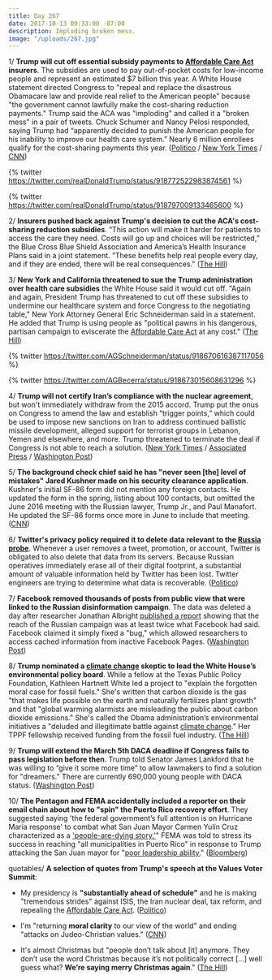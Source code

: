 ```yaml
---
title: Day 267
date: 2017-10-13 09:33:00 -07:00
description: Imploding broken mess.
image: "/uploads/267.jpg"
---
```


1/ **Trump will cut off essential subsidy payments to <a href="{{ site.url }}{{ site.baseurl }}/trump-health-care/">Affordable Care Act</a> insurers**. The subsidies are used to pay out-of-pocket costs for low-income people and represent an estimated $7 billion this year. A White House statement directed Congress to "repeal and replace the disastrous Obamacare law and provide real relief to the American people" because "the government cannot lawfully make the cost-sharing reduction payments." Trump said the ACA was "imploding" and called it a "broken mess" in a pair of tweets. Chuck Schumer and Nancy Pelosi responded, saying Trump had “apparently decided to punish the American people for his inability to improve our health care system.”  Nearly 6 million enrollees qualify for the cost-sharing payments this year. ([Politico](http://www.politico.com/story/2017/10/12/trump-obamacare-subsidy-243736) / [New York Times](https://www.nytimes.com/2017/10/12/us/politics/trump-obamacare-executive-order-health-insurance.html) / [CNN](http://www.cnn.com/2017/10/12/politics/obamacare-subsidies/index.html))

{% twitter https://twitter.com/realDonaldTrump/status/918772522983874561 %}

{% twitter https://twitter.com/realDonaldTrump/status/918797009133465600 %}

2/ **Insurers pushed back against Trump's decision to cut the ACA's cost-sharing reduction subsidies**. “This action will make it harder for patients to access the care they need. Costs will go up and choices will be restricted,” the Blue Cross Blue Shield Association and America’s Health Insurance Plans said in a joint statement. “These benefits help real people every day, and if they are ended, there will be real consequences." ([The Hill](http://thehill.com/policy/healthcare/health-insurance/355312-insurers-push-back-against-trumps-cuts-to-key-subsidies))

3/ **New York and California threatened to sue the Trump administration over health care subsidies** the White House said it would cut off. "Again and again, President Trump has threatened to cut off these subsidies to undermine our healthcare system and force Congress to the negotiating table," New York Attorney General Eric Schneiderman said in a statement. He added that Trump is using people as "political pawns in his dangerous, partisan campaign to eviscerate the <a href="{{ site.url }}{{ site.baseurl }}/trump-health-care/">Affordable Care Act</a> at any cost." ([The Hill](http://thehill.com/policy/healthcare/355262-ags-threaten-to-sue-over-health-care-subsidies))

{% twitter https://twitter.com/AGSchneiderman/status/918670616387117056 %}

{% twitter https://twitter.com/AGBecerra/status/918673015608631296 %}

4/ **Trump will not certify Iran’s compliance with the nuclear agreement**, but won't immediately withdraw from the 2015 accord. Trump put the onus on Congress to amend the law and establish “trigger points,” which could be used to impose new sanctions on Iran to address continued ballistic missile development, alleged support for terrorist groups in Lebanon, Yemen and elsewhere, and more. Trump threatened to terminate the deal if Congress is not able to reach a solution. ([New York Times](https://www.nytimes.com/2017/10/13/us/politics/trump-iran-nuclear-deal.html) / [Associated Press](https://apnews.com/a660d3fd7e93484f82095122de8d4ff8/Trump-speech-to-vilify-Iran-over-nuke-deal,-non-nuke-issues) / [Washington Post](https://www.washingtonpost.com/politics/trump-to-set-new-conditions-for-us-to-stay-in-iran-nuclear-deal-tossing-issue-to-congress/2017/10/13/39ac3894-af82-11e7-9e58-e6288544af98_story.html))

5/ **The background check chief said he has "never seen \[the\] level of mistakes" Jared Kushner made on his security clearance application**. Kushner's initial SF-86 form did not mention any foreign contacts. He updated the form in the spring, listing about 100 contacts, but omitted the June 2016 meeting with the Russian lawyer, Trump Jr., and Paul Manafort. He updated the SF-86 forms once more in June to include that meeting. ([CNN](http://www.cnn.com/2017/10/12/politics/jared-kushner-background-check-form/))

6/ **Twitter's privacy policy required it to delete data relevant to the <a href="{{ site.baseurl }}/trump-russia-investigation/">Russia probe</a>**. Whenever a user removes a tweet, promotion, or account, Twitter is obligated to also delete that data from its servers. Because Russian operatives immediately erase all of their digital footprint, a substantial amount of valuable information held by Twitter has been lost. Twitter engineers are trying to determine what data is recoverable. ([Politico](http://www.politico.com/story/2017/10/13/twitter-russia-data-deleted-investigation-243730))

7/ **Facebook removed thousands of posts from public view that were linked to the Russian disinformation campaign**. The data was deleted a day after researcher Jonathan Albright [published a report](https://whatthefuckjusthappenedtoday.com/2017/10/05/day-259/#russian-propaganda-may-have-been-sha) showing that the reach of the Russian campaign was at least twice what Facebook had said. Facebook claimed it simply fixed a "bug," which allowed researchers to access cached information from inactive Facebook Pages. ([Washington Post](https://www.washingtonpost.com/news/the-switch/wp/2017/10/12/facebook-takes-down-data-and-thousands-of-posts-obscuring-reach-of-russian-disinformation/))

8/ **Trump nominated a <a href="{{ site.baseurl }}/trump-epa/">climate change</a> skeptic to lead the White House’s environmental policy board**. While a fellow at the Texas Public Policy Foundation, Kathleen Hartnett White led a project to "explain the forgotten moral case for fossil fuels." She's written that carbon dioxide is the gas "that makes life possible on the earth and naturally fertilizes plant growth" and that "global warming alarmists are misleading the public about carbon dioxide emissions." She's called the Obama administration’s environmental initiatives a "deluded and illegitimate battle against <a href="{{ site.baseurl }}/trump-epa/">climate change</a>." Her TPPF fellowship received funding from the fossil fuel industry. ([The Hill](http://thehill.com/policy/energy-environment/355281-trump-taps-climate-skeptic-to-lead-white-house-environment-office))

9/ **Trump will extend the March 5th DACA deadline if Congress fails to pass legislation before then**. Trump told Senator James Lankford that he was willing to “give it some more time” to allow lawmakers to find a solution for "dreamers." There are currently 690,000 young people with DACA status. ([Washington Post](https://www.washingtonpost.com/powerpost/trump-to-extend-march-5-deadline-to-end-daca-protections-if-congress-doesnt-act-gop-senator-says/2017/10/12/b64d2984-afba-11e7-be94-fabb0f1e9ffb_story.html))

10/ **The Pentagon and FEMA accidentally included a reporter on their email chain about how to "spin" the Puerto Rico recovery effort**. They suggested saying 'the federal government’s full attention is on Hurricane Maria response' to combat what San Juan Mayor Carmen Yulín Cruz characterized as a ['people-are-dying story.'](https://whatthefuckjusthappenedtoday.com/2017/09/29/day-253/#7-the-acting-homeland-security-secre)" FEMA was told to stress its success in reaching "all municipalities in Puerto Rico" in response to Trump attacking the San Juan mayor for "[poor leadership ability.](https://whatthefuckjusthappenedtoday.com/2017/10/02/day-256/#12-trump-accused-the-san-juan-mayor)" ([Bloomberg](https://www.bloomberg.com/news/articles/2017-10-13/how-the-pentagon-spun-hurricane-maria))

quotables/ **A selection of quotes from Trump's speech at the Values Voter Summit**:

* My presidency is **"substantially ahead of schedule"** and he is making "tremendous strides" against ISIS, the Iran nuclear deal, tax reform, and repealing the <a href="{{ site.url }}{{ site.baseurl }}/trump-health-care/">Affordable Care Act</a>. ([Politico](http://www.politico.com/story/2017/10/13/trump-value-voters-summit-2017-243751))

* I'm "returning **moral clarity** to our view of the world" and ending "attacks on Judeo-Christian values." ([CNN](http://www.cnn.com/2017/10/13/politics/trump-values-voters-summit/index.html))

* It's almost Christmas but "people don’t talk about \[it\] anymore. They don’t use the word Christmas because it’s not politically correct \[...\] well guess what? **We’re saying merry Christmas again**." ([The Hill](http://thehill.com/homenews/administration/355303-trump-were-saying-merry-christmas-again))
